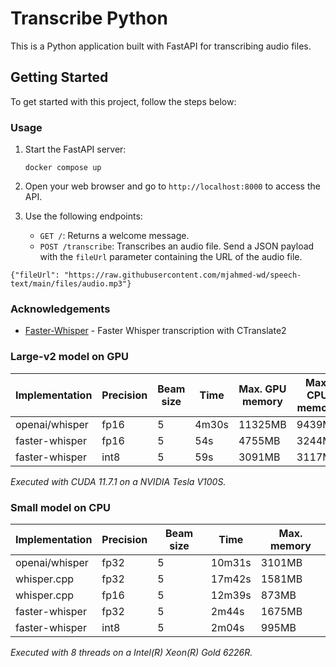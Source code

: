 # Transcribe Python

This is a Python application built with FastAPI for transcribing audio files.

## Getting Started

To get started with this project, follow the steps below:

### Usage

1. Start the FastAPI server:

    ```
    docker compose up
    ```

2. Open your web browser and go to `http://localhost:8000` to access the API.

3. Use the following endpoints:

    - `GET /`: Returns a welcome message.
    - `POST /transcribe`: Transcribes an audio file. Send a JSON payload with the `fileUrl` parameter containing the URL of the audio file.
```
{"fileUrl": "https://raw.githubusercontent.com/mjahmed-wd/speech-text/main/files/audio.mp3"}
```

### Acknowledgements

- [Faster-Whisper](https://github.com/SYSTRAN/faster-whisper) - Faster Whisper transcription with CTranslate2


### Large-v2 model on GPU

| Implementation | Precision | Beam size | Time | Max. GPU memory | Max. CPU memory |
| --- | --- | --- | --- | --- | --- |
| openai/whisper | fp16 | 5 | 4m30s | 11325MB | 9439MB |
| faster-whisper | fp16 | 5 | 54s | 4755MB | 3244MB |
| faster-whisper | int8 | 5 | 59s | 3091MB | 3117MB |

*Executed with CUDA 11.7.1 on a NVIDIA Tesla V100S.*

### Small model on CPU

| Implementation | Precision | Beam size | Time | Max. memory |
| --- | --- | --- | --- | --- |
| openai/whisper | fp32 | 5 | 10m31s | 3101MB |
| whisper.cpp | fp32 | 5 | 17m42s | 1581MB |
| whisper.cpp | fp16 | 5 | 12m39s | 873MB |
| faster-whisper | fp32 | 5 | 2m44s | 1675MB |
| faster-whisper | int8 | 5 | 2m04s | 995MB |

*Executed with 8 threads on a Intel(R) Xeon(R) Gold 6226R.*
